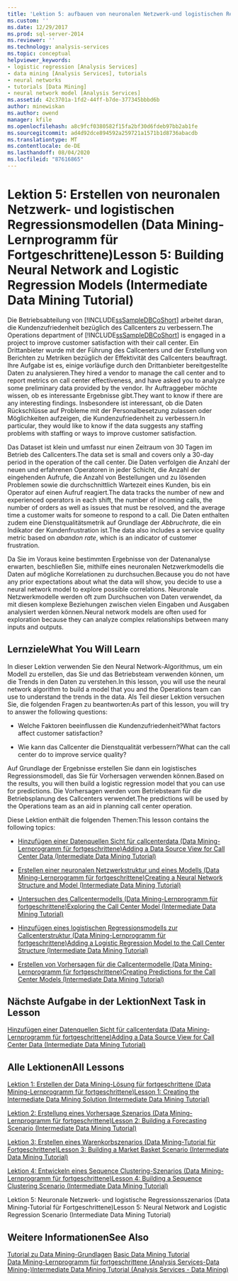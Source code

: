 ```yaml
---
title: 'Lektion 5: aufbauen von neuronalen Netzwerk-und logistischen Regressionsmodellen (Data Mining-Tutorial für Fortgeschrittene) Microsoft-Dokumentation'
ms.custom: ''
ms.date: 12/29/2017
ms.prod: sql-server-2014
ms.reviewer: ''
ms.technology: analysis-services
ms.topic: conceptual
helpviewer_keywords:
- logistic regression [Analysis Services]
- data mining [Analysis Services], tutorials
- neural networks
- tutorials [Data Mining]
- neural network model [Analysis Services]
ms.assetid: 42c3701a-1fd2-44ff-b7de-377345bbbd6b
author: minewiskan
ms.author: owend
manager: kfile
ms.openlocfilehash: a8c9fcf0380582f15fa2bf30d6fdeb97bb2ab1fe
ms.sourcegitcommit: ad4d92dce894592a259721a1571b1d8736abacdb
ms.translationtype: MT
ms.contentlocale: de-DE
ms.lasthandoff: 08/04/2020
ms.locfileid: "87616865"
---
```

# <a name="lesson-5-building-neural-network-and-logistic-regression-models-intermediate-data-mining-tutorial"></a><span data-ttu-id="117f1-102">Lektion 5: Erstellen von neuronalen Netzwerk- und logistischen Regressionsmodellen (Data Mining-Lernprogramm für Fortgeschrittene)</span><span class="sxs-lookup"><span data-stu-id="117f1-102">Lesson 5: Building Neural Network and Logistic Regression Models (Intermediate Data Mining Tutorial)</span></span>
  
  
 <span data-ttu-id="117f1-103">Die Betriebsabteilung von [!INCLUDE[ssSampleDBCoShort](../includes/sssampledbcoshort-md.md)] arbeitet daran, die Kundenzufriedenheit bezüglich des Callcenters zu verbessern.</span><span class="sxs-lookup"><span data-stu-id="117f1-103">The Operations department of [!INCLUDE[ssSampleDBCoShort](../includes/sssampledbcoshort-md.md)] is engaged in a project to improve customer satisfaction with their call center.</span></span> <span data-ttu-id="117f1-104">Ein Drittanbieter wurde mit der Führung des Callcenters und der Erstellung von Berichten zu Metriken bezüglich der Effektivität des Callcenters beauftragt. Ihre Aufgabe ist es, einige vorläufige durch den Drittanbieter bereitgestellte Daten zu analysieren.</span><span class="sxs-lookup"><span data-stu-id="117f1-104">They hired a vendor to manage the call center and to report metrics on call center effectiveness, and have asked you to analyze some preliminary data provided by the vendor.</span></span> <span data-ttu-id="117f1-105">Ihr Auftraggeber möchte wissen, ob es interessante Ergebnisse gibt.</span><span class="sxs-lookup"><span data-stu-id="117f1-105">They want to know if there are any interesting findings.</span></span> <span data-ttu-id="117f1-106">Insbesondere ist interessant, ob die Daten Rückschlüsse auf Probleme mit der Personalbesetzung zulassen oder Möglichkeiten aufzeigen, die Kundenzufriedenheit zu verbessern.</span><span class="sxs-lookup"><span data-stu-id="117f1-106">In particular, they would like to know if the data suggests any staffing problems with staffing or ways to improve customer satisfaction.</span></span>  
  
 <span data-ttu-id="117f1-107">Das Dataset ist klein und umfasst nur einen Zeitraum von 30 Tagen im Betrieb des Callcenters.</span><span class="sxs-lookup"><span data-stu-id="117f1-107">The data set is small and covers only a 30-day period in the operation of the call center.</span></span> <span data-ttu-id="117f1-108">Die Daten verfolgen die Anzahl der neuen und erfahrenen Operatoren in jeder Schicht, die Anzahl der eingehenden Aufrufe, die Anzahl von Bestellungen und zu lösenden Problemen sowie die durchschnittlich Wartezeit eines Kunden, bis ein Operator auf einen Aufruf reagiert.</span><span class="sxs-lookup"><span data-stu-id="117f1-108">The data tracks the number of new and experienced operators in each shift, the number of incoming calls, the number of orders as well as issues that must be resolved, and the average time a customer waits for someone to respond to a call.</span></span> <span data-ttu-id="117f1-109">Die Daten enthalten zudem eine Dienstqualitätsmetrik auf Grundlage der *Abbruchrate*, die ein Indikator der Kundenfrustration ist.</span><span class="sxs-lookup"><span data-stu-id="117f1-109">The data also includes a service quality metric based on *abandon rate*, which is an indicator of customer frustration.</span></span>  
  
 <span data-ttu-id="117f1-110">Da Sie im Voraus keine bestimmten Ergebnisse von der Datenanalyse erwarten, beschließen Sie, mithilfe eines neuronalen Netzwerkmodells die Daten auf mögliche Korrelationen zu durchsuchen.</span><span class="sxs-lookup"><span data-stu-id="117f1-110">Because you do not have any prior expectations about what the data will show, you decide to use a neural network model to explore possible correlations.</span></span> <span data-ttu-id="117f1-111">Neuronale Netzwerkmodelle werden oft zum Durchsuchen von Daten verwendet, da mit diesen komplexe Beziehungen zwischen vielen Eingaben und Ausgaben analysiert werden können.</span><span class="sxs-lookup"><span data-stu-id="117f1-111">Neural network models are often used for exploration because they can analyze complex relationships between many inputs and outputs.</span></span>  
  
## <a name="what-you-will-learn"></a><span data-ttu-id="117f1-112">Lernziele</span><span class="sxs-lookup"><span data-stu-id="117f1-112">What You Will Learn</span></span>  
 <span data-ttu-id="117f1-113">In dieser Lektion verwenden Sie den Neural Network-Algorithmus, um ein Modell zu erstellen, das Sie und das Betriebsteam verwenden können, um die Trends in den Daten zu verstehen.</span><span class="sxs-lookup"><span data-stu-id="117f1-113">In this lesson, you will use the neural network algorithm to build a model that you and the Operations team can use to understand the trends in the data.</span></span> <span data-ttu-id="117f1-114">Als Teil dieser Lektion versuchen Sie, die folgenden Fragen zu beantworten:</span><span class="sxs-lookup"><span data-stu-id="117f1-114">As part of this lesson, you will try to answer the following questions:</span></span>  
  
-   <span data-ttu-id="117f1-115">Welche Faktoren beeinflussen die Kundenzufriedenheit?</span><span class="sxs-lookup"><span data-stu-id="117f1-115">What factors affect customer satisfaction?</span></span>  
  
-   <span data-ttu-id="117f1-116">Wie kann das Callcenter die Dienstqualität verbessern?</span><span class="sxs-lookup"><span data-stu-id="117f1-116">What can the call center do to improve service quality?</span></span>  
  
 <span data-ttu-id="117f1-117">Auf Grundlage der Ergebnisse erstellen Sie dann ein logistisches Regressionsmodell, das Sie für Vorhersagen verwenden können.</span><span class="sxs-lookup"><span data-stu-id="117f1-117">Based on the results, you will then build a logistic regression model that you can use for predictions.</span></span> <span data-ttu-id="117f1-118">Die Vorhersagen werden vom Betriebsteam für die Betriebsplanung des Callcenters verwendet.</span><span class="sxs-lookup"><span data-stu-id="117f1-118">The predictions will be used by the Operations team as an aid in planning call center operation.</span></span>  
  
 <span data-ttu-id="117f1-119">Diese Lektion enthält die folgenden Themen:</span><span class="sxs-lookup"><span data-stu-id="117f1-119">This lesson contains the following topics:</span></span>  
  
-   [<span data-ttu-id="117f1-120">Hinzufügen einer Datenquellen Sicht für callcenterdata &#40;Data Mining-Lernprogramm für fortgeschrittene&#41;</span><span class="sxs-lookup"><span data-stu-id="117f1-120">Adding a Data Source View for Call Center Data &#40;Intermediate Data Mining Tutorial&#41;</span></span>](../../2014/tutorials/add-data-source-view-call-center-data-intermediate-data-mining.md)  
  
-   [<span data-ttu-id="117f1-121">Erstellen einer neuronalen Netzwerkstruktur und eines Modells &#40;Data Mining-Lernprogramm für fortgeschrittene&#41;</span><span class="sxs-lookup"><span data-stu-id="117f1-121">Creating a Neural Network Structure and Model &#40;Intermediate Data Mining Tutorial&#41;</span></span>](../../2014/tutorials/creating-a-neural-network-structure-and-model-intermediate-data-mining-tutorial.md)  
  
-   [<span data-ttu-id="117f1-122">Untersuchen des Callcentermodells &#40;Data Mining-Lernprogramm für fortgeschrittene&#41;</span><span class="sxs-lookup"><span data-stu-id="117f1-122">Exploring the Call Center Model &#40;Intermediate Data Mining Tutorial&#41;</span></span>](../../2014/tutorials/exploring-the-call-center-model-intermediate-data-mining-tutorial.md)  
  
-   [<span data-ttu-id="117f1-123">Hinzufügen eines logistischen Regressionsmodells zur Callcenterstruktur &#40;Data Mining-Lernprogramm für fortgeschrittene&#41;</span><span class="sxs-lookup"><span data-stu-id="117f1-123">Adding a Logistic Regression Model to the Call Center Structure &#40;Intermediate Data Mining Tutorial&#41;</span></span>](../../2014/tutorials/add-logistic-regression-model-to-call-center-intermediate-data-mining.md)  
  
-   [<span data-ttu-id="117f1-124">Erstellen von Vorhersagen für die Callcentermodelle &#40;Data Mining-Lernprogramm für fortgeschrittene&#41;</span><span class="sxs-lookup"><span data-stu-id="117f1-124">Creating Predictions for the Call Center Models &#40;Intermediate Data Mining Tutorial&#41;</span></span>](../../2014/tutorials/create-predictions-call-center-models-intermediate-data-mining-tutorial.md)  
  
## <a name="next-task-in-lesson"></a><span data-ttu-id="117f1-125">Nächste Aufgabe in der Lektion</span><span class="sxs-lookup"><span data-stu-id="117f1-125">Next Task in Lesson</span></span>  
 [<span data-ttu-id="117f1-126">Hinzufügen einer Datenquellen Sicht für callcenterdata &#40;Data Mining-Lernprogramm für fortgeschrittene&#41;</span><span class="sxs-lookup"><span data-stu-id="117f1-126">Adding a Data Source View for Call Center Data &#40;Intermediate Data Mining Tutorial&#41;</span></span>](../../2014/tutorials/add-data-source-view-call-center-data-intermediate-data-mining.md)  
  
## <a name="all-lessons"></a><span data-ttu-id="117f1-127">Alle Lektionen</span><span class="sxs-lookup"><span data-stu-id="117f1-127">All Lessons</span></span>  
 [<span data-ttu-id="117f1-128">Lektion 1: Erstellen der Data Mining-Lösung für fortgeschrittene &#40;Data Mining-Lernprogramm für fortgeschrittene&#41;</span><span class="sxs-lookup"><span data-stu-id="117f1-128">Lesson 1: Creating the Intermediate Data Mining Solution &#40;Intermediate Data Mining Tutorial&#41;</span></span>](../../2014/tutorials/lesson-1-create-solution-intermediate-data-mining-tutorial.md)  
  
 [<span data-ttu-id="117f1-129">Lektion 2: Erstellung eines Vorhersage Szenarios &#40;Data Mining-Lernprogramm für fortgeschrittene&#41;</span><span class="sxs-lookup"><span data-stu-id="117f1-129">Lesson 2: Building a Forecasting Scenario &#40;Intermediate Data Mining Tutorial&#41;</span></span>](../../2014/tutorials/lesson-2-building-a-forecasting-scenario-intermediate-data-mining-tutorial.md)  
  
 [<span data-ttu-id="117f1-130">Lektion 3: Erstellen eines Warenkorbszenarios &#40;Data Mining-Tutorial für Fortgeschrittene&#41;</span><span class="sxs-lookup"><span data-stu-id="117f1-130">Lesson 3: Building a Market Basket Scenario &#40;Intermediate Data Mining Tutorial&#41;</span></span>](../../2014/tutorials/lesson-3-building-a-market-basket-scenario-intermediate-data-mining-tutorial.md)  
  
 [<span data-ttu-id="117f1-131">Lektion 4: Entwickeln eines Sequence Clustering-Szenarios &#40;Data Mining-Lernprogramm für fortgeschrittene&#41;</span><span class="sxs-lookup"><span data-stu-id="117f1-131">Lesson 4: Building a Sequence Clustering Scenario &#40;Intermediate Data Mining Tutorial&#41;</span></span>](../../2014/tutorials/lesson-4-build-sequence-clustering-scenario-intermediate-data-mining.md)  
  
 <span data-ttu-id="117f1-132">Lektion 5: Neuronale Netzwerk- und logistische Regressionsszenarios (Data Mining-Tutorial für Fortgeschrittene)</span><span class="sxs-lookup"><span data-stu-id="117f1-132">Lesson 5: Neural Network and Logistic Regression Scenario (Intermediate Data Mining Tutorial)</span></span>  
  
## <a name="see-also"></a><span data-ttu-id="117f1-133">Weitere Informationen</span><span class="sxs-lookup"><span data-stu-id="117f1-133">See Also</span></span>  
 <span data-ttu-id="117f1-134">[Tutorial zu Data Mining-Grundlagen](../../2014/tutorials/basic-data-mining-tutorial.md) </span><span class="sxs-lookup"><span data-stu-id="117f1-134">[Basic Data Mining Tutorial](../../2014/tutorials/basic-data-mining-tutorial.md) </span></span>  
 [<span data-ttu-id="117f1-135">Data Mining-Lernprogramm für fortgeschrittene &#40;Analysis Services-Data Mining-&#41;</span><span class="sxs-lookup"><span data-stu-id="117f1-135">Intermediate Data Mining Tutorial &#40;Analysis Services - Data Mining&#41;</span></span>](../../2014/tutorials/intermediate-data-mining-tutorial-analysis-services-data-mining.md)  
  
  
